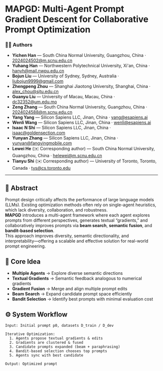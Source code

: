 # MAPGD: Multi-Agent Prompt Gradient Descent for Collaborative Prompt Optimization
### 👨‍💻 Authors
- **Yichen Han** — South China Normal University, Guangzhou, China · [2024024502@m.scnu.edu.cn](mailto:2024024502@m.scnu.edu.cn)  
- **Yuhang Han** — Northwestern Polytechnical University, Xi'an, China · [hanyh@mail.nwpu.edu.cn](mailto:hanyh@mail.nwpu.edu.cn)  
- **Bojun Liu** — University of Sydney, Sydney, Australia · [liubojun9999@gmail.com](mailto:liubojun9999@gmail.com)  
- **Zhengpeng Zhou** — Shanghai Jiaotong University, Shanghai, China · [alex_chou@sjtu.edu.cn](mailto:alex_chou@sjtu.edu.cn)  
- **Guanyu Liu** — University of Macau, Macau, China · [dc32352@um.edu.mo](mailto:dc32352@um.edu.mo)  
- **Zeng Zhang** — South China Normal University, Guangzhou, China · [2024024588@m.scnu.edu.cn](mailto:2024024588@m.scnu.edu.cn)  
- **Yang Yang** — Silicon Sapiens LLC, Jinan, China · [yang@esapiens.ai](mailto:yang@esapiens.ai)  
- **Wenli Wang** — Silicon Sapiens LLC, Jinan, China · [wenli@esapiens.ai](mailto:wenli@esapiens.ai)  
- **Isaac N Shi** — Silicon Sapiens LLC, Jinan, China · [isaac@goldensection.com](mailto:isaac@goldensection.com)  
- **Yunyan Zhang** — Silicon Sapiens LLC, Jinan, China · [yunyan@fangyingmobile.com](mailto:yunyan@fangyingmobile.com)  
- **Lewei He** (✉️ Corresponding author) — South China Normal University, Guangzhou, China · [helewei@m.scnu.edu.cn](mailto:helewei@m.scnu.edu.cn)  
- **Tianyu Shi** (✉️ Corresponding author) — University of Toronto, Toronto, Canada · [tys@cs.toronto.edu](mailto:tys@cs.toronto.edu)  
---
## 🚀 Abstract
Prompt design critically affects the performance of large language models (LLMs). Existing optimization methods often rely on single-agent heuristics, which lack diversity, collaboration, and robustness.  
**MAPGD** introduces a multi-agent framework where each agent explores prompts from different perspectives, generates textual “gradients,” and collaboratively improves prompts via **beam search**, **semantic fusion**, and **bandit-based selection**.  
This approach improves diversity, semantic directionality, and interpretability—offering a scalable and effective solution for real-world prompt engineering.
## 🧩 Core Idea

- **Multiple Agents** → Explore diverse semantic directions  
- **Textual Gradients** → Semantic feedback analogous to numerical gradients  
- **Gradient Fusion** → Merge and align multiple prompt edits  
- **Beam Search** → Expand candidate prompt space efficiently  
- **Bandit Selection** → Identify best prompts with minimal evaluation cost  
## ⚙️ System Workflow

```text
Input: Initial prompt p0, datasets D_train / D_dev

Iterative Optimization:
  1. Agents propose textual gradients & edits
  2. Gradients are clustered & fused
  3. Candidate prompts expanded (beam + paraphrasing)
  4. Bandit-based selection chooses top prompts
  5. Agents sync with best candidate

Output: Optimized prompt

